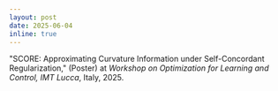 ```yaml
---
layout: post
date: 2025-06-04
inline: true
---
```


"SCORE: Approximating Curvature Information under Self-Concordant Regularization," (Poster) at *<a style="text-decoration:none" href="https://cse.lab.imtlucca.it/dysco/olc2025/" target="_blank">Workshop on Optimization for Learning and Control</a>, IMT Lucca*, Italy, 2025.